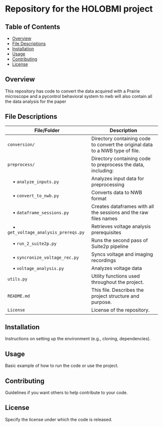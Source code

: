 # Repository for the HOLOBMI project


## Table of Contents
- [Overview](#overview)
- [File Descriptions](#file-descriptions)
- [Installation](#installation)
- [Usage](#usage)
- [Contributing](#contributing)
- [License](#license)

## Overview

This repository has code to convert the data acquired with a Prairie microscope and a pycontrol behavioral system to nwb
will also contain all the data analysis for the paper

## File Descriptions

| File/Folder       | Description |
|------------------|-------------|
| `conversion/`     | Directory containing code to convert the original data to a NWB type of file. |
| `preprocess/`     | Directory containing code to preprocess the data, including:  
  &nbsp;&nbsp;&nbsp;&nbsp;• `analyze_inputs.py` | Analyzes input data for preprocessing  
  &nbsp;&nbsp;&nbsp;&nbsp;• `convert_to_nwb.py` | Converts data to NWB format  
  &nbsp;&nbsp;&nbsp;&nbsp;• `dataframe_sessions.py` | Creates dataframes with all the sessions and the raw files names  
  &nbsp;&nbsp;&nbsp;&nbsp;• `get_voltage_analysis_prereqs.py` | Retrieves voltage analysis prerequisites  
  &nbsp;&nbsp;&nbsp;&nbsp;• `run_2_suite2p.py` | Runs the second pass of Suite2p pipeline  
  &nbsp;&nbsp;&nbsp;&nbsp;• `syncronize_voltage_rec.py` | Syncs voltage and imaging recordings  
  &nbsp;&nbsp;&nbsp;&nbsp;• `voltage_analysis.py` | Analyzes voltage data |
| `utils.py`        | Utility functions used throughout the project. |
| `README.md`       | This file. Describes the project structure and purpose. |
| `License`         | License of the repository. |



## Installation

Instructions on setting up the environment (e.g., cloning, dependencies).

## Usage

Basic example of how to run the code or use the project.

## Contributing

Guidelines if you want others to help contribute to your code.

## License

Specify the license under which the code is released.
